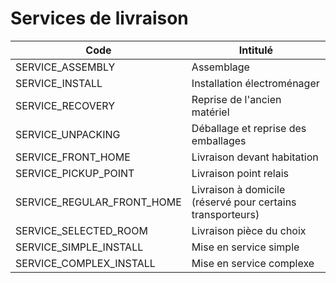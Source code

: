 # Services de livraison


Code| Intitulé
---------|----------
SERVICE_ASSEMBLY| Assemblage
SERVICE_INSTALL| Installation électroménager
SERVICE_RECOVERY| Reprise de l'ancien matériel
SERVICE_UNPACKING| Déballage et reprise des emballages
SERVICE_FRONT_HOME| Livraison devant habitation
SERVICE_PICKUP_POINT| Livraison point relais
SERVICE_REGULAR_FRONT_HOME| Livraison à domicile (réservé pour certains transporteurs)
SERVICE_SELECTED_ROOM| Livraison pièce du choix
SERVICE_SIMPLE_INSTALL| Mise en service simple
SERVICE_COMPLEX_INSTALL| Mise en service complexe